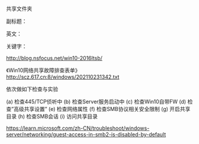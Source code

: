 共享文件夹

副标题：

英文：

关键字：



http://blog.nsfocus.net/win10-2016ltsb/

《Win10网络共享故障排查表单》
http://scz.617.cn:8/windows/202110231342.txt

依次做如下检查与实验

(a) 检查445/TCP侦听中
(b) 检查Server服务启动中
(c) 检查Win10自带FW
(d) 检查”高级共享设置”
(e) 检查网络属性
(f) 检查SMB协议相关安全限制
(g) 开启共享目录
(h) 检查SMB会话
(i) 访问共享目录





https://learn.microsoft.com/zh-CN/troubleshoot/windows-server/networking/guest-access-in-smb2-is-disabled-by-default